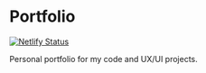 # Portfolio

[![Netlify Status](https://api.netlify.com/api/v1/badges/f4fc3156-908e-4c64-820c-6c2a622f5d93/deploy-status)](https://app.netlify.com/sites/linda-schonfeldt/deploys) 

Personal portfolio for my code and UX/UI projects.


